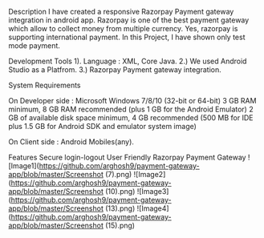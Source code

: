 Description
I have created a responsive Razorpay Payment gateway integration in android app. Razorpay is one of the best payment gateway which allow to collect money from multiple currency. Yes, razorpay is supporting international payment. In this Project, I have shown only test mode payment. 


Development Tools
1). Language : XML, Core Java.
2.) We used Android Studio as a Platfrom.
3.) Razorpay Payment gateway integration.



System Requirements

On Developer side :
Microsoft Windows 7/8/10 (32-bit or 64-bit)
3 GB RAM minimum, 8 GB RAM recommended (plus 1 GB for the Android Emulator)
2 GB of available disk space minimum, 4 GB recommended (500 MB for IDE plus 1.5 GB for Android SDK and emulator system image)
 
On Client side :
Android Mobiles(any).
 
 
 
Features
Secure login-logout
User Friendly
Razorpay Payment Gateway
![Image1](https://github.com/arghosh9/payment-gateway-app/blob/master/Screenshot (7).png)
![Image2](https://github.com/arghosh9/payment-gateway-app/blob/master/Screenshot (10).png)
![Image3](https://github.com/arghosh9/payment-gateway-app/blob/master/Screenshot (13).png)
![Image4](https://github.com/arghosh9/payment-gateway-app/blob/master/Screenshot (15).png)
